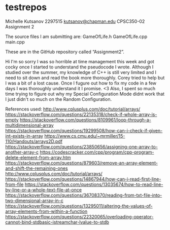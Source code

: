# testrepos
Michelle Kutsanov
2297515
kutsanov@chapman.edu
CPSC350-02
Assignment 2

The source files I am submitting are:
GameOfLife.h
GameOfLife.cpp
main.cpp

These are in the GitHub repository called “Assignment2”.

Hi I'm so sorry I was so horrible at time management this week and got cocky once I started to understand the pseudocode I wrote. Although I studied over the summer, my knowledge of C++ is still very limited and I need to sit down and read the book more thoroughly. Corey tried to help but I was a bit of a lost cause. Once I fugure out how to fix my code in a few days I was thoroughly understand it I promise.  <3 Also, I spent so much time trying to figure out why my Special Configuration Mode didnt work that I just didn't so much on the Random Configuration. 

References used:
http://www.cplusplus.com/doc/tutorial/arrays/
https://stackoverflow.com/questions/22135318/check-if-whole-array-is-empty
https://stackoverflow.com/questions/8109961/loop-through-a-multidimensional-array
https://stackoverflow.com/questions/19299508/how-can-i-check-if-given-int-exists-in-array
https://www.cs.cmu.edu/~mrmiller/15-110/Handouts/arrays2D.pdf
https://stackoverflow.com/questions/23850656/assigning-one-array-to-another-array-c
https://codescracker.com/cpp/program/cpp-program-delete-element-from-array.htm
https://stackoverflow.com/questions/879603/remove-an-array-element-and-shift-the-remaining-ones
http://www.cplusplus.com/doc/tutorial/arrays/
https://stackoverflow.com/questions/14867944/how-can-i-read-first-line-from-file
https://stackoverflow.com/questions/13035674/how-to-read-line-by-line-or-a-whole-text-file-at-once
https://stackoverflow.com/questions/36708370/reading-from-txt-file-into-two-dimensional-array-in-c
https://stackoverflow.com/questions/13295011/altering-the-values-of-array-elements-from-within-a-function
https://stackoverflow.com/questions/22320065/overloading-operator-cannot-bind-stdbasic-istreamchar-lvalue-to-stdb
